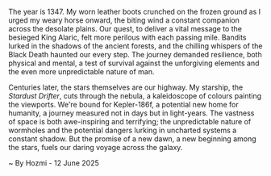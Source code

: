 
The year is 1347.  My worn leather boots crunched on the frozen ground as I urged my weary horse onward, the biting wind a constant companion across the desolate plains.  Our quest, to deliver a vital message to the besieged King Alaric, felt more perilous with each passing mile.  Bandits lurked in the shadows of the ancient forests, and the chilling whispers of the Black Death haunted our every step.  The journey demanded resilience, both physical and mental, a test of survival against the unforgiving elements and the even more unpredictable nature of man.

Centuries later, the stars themselves are our highway. My starship, the *Stardust Drifter*, cuts through the nebula, a kaleidoscope of colours painting the viewports.  We're bound for Kepler-186f, a potential new home for humanity, a journey measured not in days but in light-years.  The vastness of space is both awe-inspiring and terrifying; the unpredictable nature of wormholes and the potential dangers lurking in uncharted systems a constant shadow. But the promise of a new dawn, a new beginning among the stars, fuels our daring voyage across the galaxy.

~ By Hozmi - 12 June 2025

